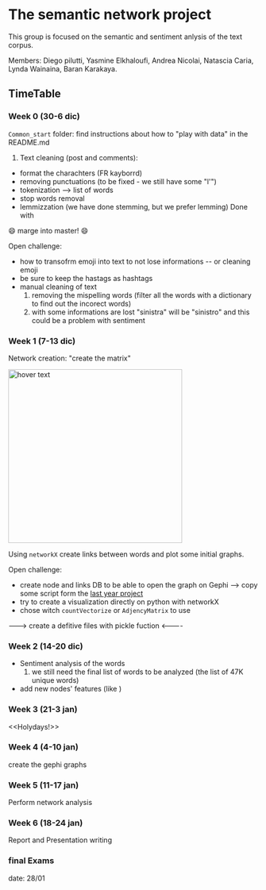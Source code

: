 # The semantic network project 

This group is focused on the semantic and sentiment anlysis of the text corpus.

Members: 
Diego pilutti, Yasmine Elkhaloufi, Andrea Nicolai, Natascia Caria, Lynda Wainaina, Baran Karakaya.

## TimeTable

### Week 0 (30-6 dic)
```Common_start``` folder: find instructions about how to "play with data" in the README.md

1) Text cleaning (post and comments):
- format the charachters  (FR kayborrd)
- removing punctuations  (to be fixed - we still have some "l'")
- tokenization --> list of words 
- stop words removal
- lemmizzation (we have done stemming, but we prefer lemming) 
Done with 

:smile: marge into master! :smile:

Open challenge:
- how to transofrm emoji into text to not lose informations -- or cleaning emoji
- be sure to keep the hastags as hashtags
- manual cleaning of text
  1) removing the mispelling words (filter all the words with a dictionary to find out the incorect words)
  2) with some informations are lost "sinistra" will be "sinistro" and this could be a problem with sentiment


### Week 1 (7-13 dic)

Network creation: "create the matrix"
<p align="left">
  <img src="https://upload.wikimedia.org/wikipedia/de/thumb/2/20/Matrix-logo.svg/1200px-Matrix-logo.svg.png" width="350" title="hover text">
</p>

Using ```networkX``` create links between words and plot some initial graphs.

Open challenge:
- create node and links DB to be able to open the graph on Gephi --> copy some script form the [last year project](https://github.com/SalvatoreRomano1/HateSpeech_NetworkAnalysisProject) 
- try to create a visualization directly on python with networkX
- chose witch ```countVectorize``` or ```AdjencyMatrix``` to use 

---> create a defitive files with pickle fuction <----

### Week 2 (14-20 dic)

- Sentiment analysis of the words
  1) we still need the final list of words to be analyzed (the list of 47K unique words) 
- add new nodes' features (like )

### Week 3 (21-3 jan)
<<Holydays!>>

### Week 4 (4-10 jan)
create the gephi graphs

### Week 5 (11-17 jan)
Perform network analysis

### Week 6 (18-24 jan)
Report and Presentation writing

### final Exams
date: 28/01
